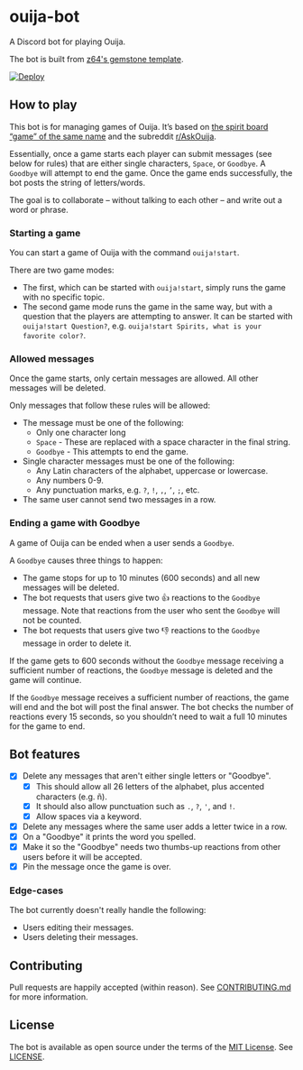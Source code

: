 # ouija-bot

A Discord bot for playing Ouija.

The bot is built from [z64's gemstone template](https://github.com/z64/gemstone).

[![Deploy](https://www.herokucdn.com/deploy/button.svg)](https://heroku.com/deploy?template=https://github.com/connorshea/ouija-bot)

## How to play

This bot is for managing games of Ouija. It’s based on [the spirit board “game” of the same name](https://en.wikipedia.org/wiki/Ouija) and the subreddit [r/AskOuija](https://www.reddit.com/r/AskOuija/). 

Essentially, once a game starts each player can submit messages (see below for rules) that are either single characters, `Space`, or `Goodbye`. A `Goodbye` will attempt to end the game. Once the game ends successfully, the bot posts the string of letters/words.

The goal is to collaborate – without talking to each other – and write out a word or phrase.

### Starting a game

You can start a game of Ouija with the command `ouija!start`.

There are two game modes:
- The first, which can be started with `ouija!start`, simply runs the game with no specific topic.
- The second game mode runs the game in the same way, but with a question that the players are attempting to answer. It can be started with `ouija!start Question?`, e.g. `ouija!start Spirits, what is your favorite color?`.

### Allowed messages

Once the game starts, only certain messages are allowed. All other messages will be deleted. 

Only messages that follow these rules will be allowed:
- The message must be one of the following:
	- Only one character long
	- `Space` - These are replaced with a space character in the final string.
	- `Goodbye` - This attempts to end the game.
- Single character messages must be one of the following:
	- Any Latin characters of the alphabet, uppercase or lowercase.
	- Any numbers 0-9.
	- Any punctuation marks, e.g. `?`, `!`, `,`, `’`, `;`, etc.
- The same user cannot send two messages in a row.

### Ending a game with Goodbye

A game of Ouija can be ended when a user sends a `Goodbye`. 

A `Goodbye` causes three things to happen:
- The game stops for up to 10 minutes (600 seconds) and all new messages will be deleted.
- The bot requests that users give two :thumbsup: reactions to the `Goodbye` message. Note that reactions from the user who sent the `Goodbye` will not be counted.
- The bot requests that users give two :thumbsdown: reactions to the `Goodbye` message in order to delete it.

If the game gets to 600 seconds without the `Goodbye` message receiving a sufficient number of reactions, the `Goodbye` message is deleted and the game will continue.

If the `Goodbye` message receives a sufficient number of reactions, the game will end and the bot will post the final answer. The bot checks the number of reactions every 15 seconds, so you shouldn’t need to wait a full 10 minutes for the game to end.

## Bot features

- [x] Delete any messages that aren't either single letters or "Goodbye".
  - [x] This should allow all 26 letters of the alphabet, plus accented characters (e.g. ñ).
  - [x] It should also allow punctuation such as `.`, `?`, `'`, and `!`.
  - [x] Allow spaces via a keyword.
- [x] Delete any messages where the same user adds a letter twice in a row.
- [x] On a "Goodbye" it prints the word you spelled.
- [x] Make it so the "Goodbye" needs two thumbs-up reactions from other users before it will be accepted.
- [x] Pin the message once the game is over.

### Edge-cases

The bot currently doesn't really handle the following:

- Users editing their messages.
- Users deleting their messages.

## Contributing

Pull requests are happily accepted (within reason). See [CONTRIBUTING.md](CONTRIBUTING.md) for more information.

## License

The bot is available as open source under the terms of the [MIT License](https://opensource.org/licenses/MIT). See [LICENSE](LICENSE).
